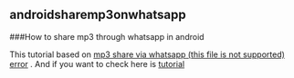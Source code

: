 ## androidsharemp3onwhatsapp
###How to share mp3 through whatsapp in android

This tutorial based on [mp3 share via whatsapp (this file is not supported) error](https://stackoverflow.com/questions/54990872/mp3-share-via-whatsapp-this-file-is-not-supported-error/) .
And if you want to check here is  [tutorial](https://barankaraboga.com/uygulama-icinden-whatsappa-mp3-gonderme/)



